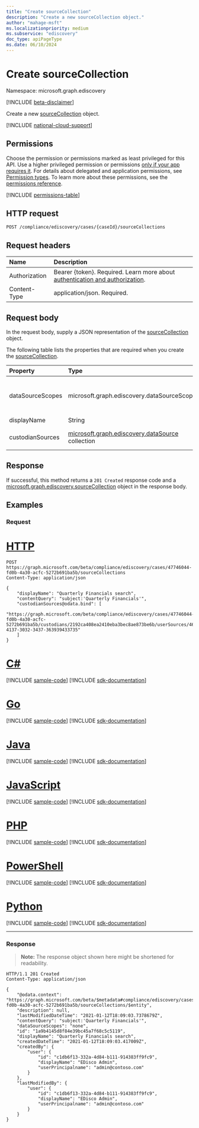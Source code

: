 ```yaml
---
title: "Create sourceCollection"
description: "Create a new sourceCollection object."
author: "mahage-msft"
ms.localizationpriority: medium
ms.subservice: "ediscovery"
doc_type: apiPageType
ms.date: 06/10/2024
---
```


# Create sourceCollection

Namespace: microsoft.graph.ediscovery

[!INCLUDE [beta-disclaimer](../../includes/beta-disclaimer.md)]

Create a new [sourceCollection](../resources/ediscovery-sourcecollection.md) object.

[!INCLUDE [national-cloud-support](../../includes/global-only.md)]

## Permissions

Choose the permission or permissions marked as least privileged for this API. Use a higher privileged permission or permissions [only if your app requires it](/graph/permissions-overview#best-practices-for-using-microsoft-graph-permissions). For details about delegated and application permissions, see [Permission types](/graph/permissions-overview#permission-types). To learn more about these permissions, see the [permissions reference](/graph/permissions-reference).

<!-- { "blockType": "permissions", "name": "ediscovery_case_post_sourcecollections" } -->
[!INCLUDE [permissions-table](../includes/permissions/ediscovery-case-post-sourcecollections-permissions.md)]

## HTTP request

<!-- {
  "blockType": "ignored"
}
-->

``` http
POST /compliance/ediscovery/cases/{caseId}/sourceCollections
```

## Request headers

|Name|Description|
|:---|:---|
|Authorization|Bearer {token}. Required. Learn more about [authentication and authorization](/graph/auth/auth-concepts).|
|Content-Type|application/json. Required.|

## Request body

In the request body, supply a JSON representation of the [sourceCollection](../resources/ediscovery-sourcecollection.md) object.

The following table lists the properties that are required when you create the [sourceCollection](../resources/ediscovery-sourcecollection.md).

|Property|Type|Description|
|:---|:---|:---|
|dataSourceScopes|microsoft.graph.ediscovery.dataSourceScopes|When specified, the collection will span across a service for an entire workload. Possible values are: `none`,`allTenantMailboxes`,`allTenantSites`,`allCaseCustodians`,`allCaseNoncustodialDataSources`. **Note:** Either one custodian or specifying dataSourceScope is required when creating a source collection.|
|displayName|String|The display name of the **sourceCollection**|
|custodianSources|[microsoft.graph.ediscovery.dataSource](../resources/ediscovery-datasource.md) collection|The custodian sources to include in this search. You can get the URL from from custodian [siteSources](../api/ediscovery-custodian-list-sitesources.md), [unifiedGroupSources](../api/ediscovery-custodian-list-unifiedgroupsources.md), or [userSources](../api/ediscovery-custodian-list-usersources.md) plus the ID of the source. **Note:** Either one custodian or specifying tenant source is required when creating a source collection. |

## Response

If successful, this method returns a `201 Created` response code and a [microsoft.graph.ediscovery.sourceCollection](../resources/ediscovery-sourcecollection.md) object in the response body.

## Examples

### Request


# [HTTP](#tab/http)
<!-- {
  "blockType": "request",
  "name": "create_sourcecollection_from_"
}
-->

``` http
POST https://graph.microsoft.com/beta/compliance/ediscovery/cases/47746044-fd0b-4a30-acfc-5272b691ba5b/sourceCollections
Content-Type: application/json

{
    "displayName": "Quarterly Financials search",
    "contentQuery": "subject:'Quarterly Financials'",
    "custodianSources@odata.bind": [
        "https://graph.microsoft.com/beta/compliance/ediscovery/cases/47746044-fd0b-4a30-acfc-5272b691ba5b/custodians/2192ca408ea2410eba3bec8ae873be6b/userSources/46384443-4137-3032-3437-363939433735"
    ]
}
```

# [C#](#tab/csharp)
[!INCLUDE [sample-code](../includes/snippets/csharp/create-sourcecollection-from--csharp-snippets.md)]
[!INCLUDE [sdk-documentation](../includes/snippets/snippets-sdk-documentation-link.md)]

# [Go](#tab/go)
[!INCLUDE [sample-code](../includes/snippets/go/create-sourcecollection-from--go-snippets.md)]
[!INCLUDE [sdk-documentation](../includes/snippets/snippets-sdk-documentation-link.md)]

# [Java](#tab/java)
[!INCLUDE [sample-code](../includes/snippets/java/create-sourcecollection-from--java-snippets.md)]
[!INCLUDE [sdk-documentation](../includes/snippets/snippets-sdk-documentation-link.md)]

# [JavaScript](#tab/javascript)
[!INCLUDE [sample-code](../includes/snippets/javascript/create-sourcecollection-from--javascript-snippets.md)]
[!INCLUDE [sdk-documentation](../includes/snippets/snippets-sdk-documentation-link.md)]

# [PHP](#tab/php)
[!INCLUDE [sample-code](../includes/snippets/php/create-sourcecollection-from--php-snippets.md)]
[!INCLUDE [sdk-documentation](../includes/snippets/snippets-sdk-documentation-link.md)]

# [PowerShell](#tab/powershell)
[!INCLUDE [sample-code](../includes/snippets/powershell/create-sourcecollection-from--powershell-snippets.md)]
[!INCLUDE [sdk-documentation](../includes/snippets/snippets-sdk-documentation-link.md)]

# [Python](#tab/python)
[!INCLUDE [sample-code](../includes/snippets/python/create-sourcecollection-from--python-snippets.md)]
[!INCLUDE [sdk-documentation](../includes/snippets/snippets-sdk-documentation-link.md)]

---

### Response

> **Note:** The response object shown here might be shortened for readability.
<!-- {
  "blockType": "response",
  "truncated": true,
  "@odata.type": "microsoft.graph.ediscovery.sourceCollection"
}
-->

``` http
HTTP/1.1 201 Created
Content-Type: application/json

{
    "@odata.context": "https://graph.microsoft.com/beta/$metadata#compliance/ediscovery/cases/47746044-fd0b-4a30-acfc-5272b691ba5b/sourceCollections/$entity",
    "description": null,
    "lastModifiedDateTime": "2021-01-12T18:09:03.7378679Z",
    "contentQuery": "subject:'Quarterly Financials'",
    "dataSourceScopes": "none",
    "id": "1a9b4145d8f84e39bc45a7f68c5c5119",
    "displayName": "Quarterly Financials search",
    "createdDateTime": "2021-01-12T18:09:03.417009Z",
    "createdBy": {
        "user": {
            "id": "c1db6f13-332a-4d84-b111-914383ff9fc9",
            "displayName": "EDisco Admin",
            "userPrincipalname": "admin@contoso.com"
        }
    },
    "lastModifiedBy": {
        "user": {
            "id": "c1db6f13-332a-4d84-b111-914383ff9fc9",
            "displayName": "EDisco Admin",
            "userPrincipalname": "admin@contoso.com"
        }
    }
}
```
